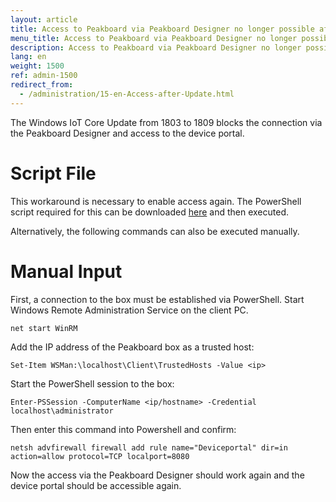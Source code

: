 ```yaml
---
layout: article
title: Access to Peakboard via Peakboard Designer no longer possible after Windows Update
menu_title: Access to Peakboard via Peakboard Designer no longer possible after Windows Update
description: Access to Peakboard via Peakboard Designer no longer possible after Windows Update
lang: en
weight: 1500
ref: admin-1500
redirect_from:
  - /administration/15-en-Access-after-Update.html
---
```


The Windows IoT Core Update from 1803 to 1809 blocks the connection via the Peakboard Designer and access to the device portal.
# Script File
This workaround is necessary to enable access again. The PowerShell script required for this can be downloaded [here](https://peakboard.com/download/fixes/Peakboard-WinUpdate-Repair.zip) and then executed.

Alternatively, the following commands can also be executed manually.

# Manual Input
First, a connection to the box must be established via PowerShell.
Start Windows Remote Administration Service on the client PC.

```
net start WinRM
```

Add the IP address of the Peakboard box as a trusted host:

```
Set-Item WSMan:\localhost\Client\TrustedHosts -Value <ip>
```

Start the PowerShell session to the box:

```
Enter-PSSession -ComputerName <ip/hostname> -Credential localhost\administrator
```

Then enter this command into Powershell and confirm:

```
netsh advfirewall firewall add rule name="Deviceportal" dir=in action=allow protocol=TCP localport=8080
```

Now the access via the Peakboard Designer should work again and the device portal should be accessible again.
